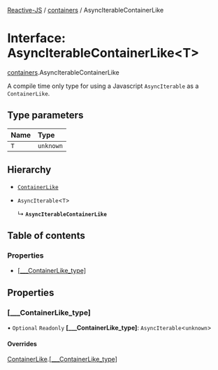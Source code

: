 [Reactive-JS](../README.md) / [containers](../modules/containers.md) / AsyncIterableContainerLike

# Interface: AsyncIterableContainerLike<T\>

[containers](../modules/containers.md).AsyncIterableContainerLike

A compile time only type for using a Javascript `AsyncIterable` as a `ContainerLike`.

## Type parameters

| Name | Type |
| :------ | :------ |
| `T` | `unknown` |

## Hierarchy

- [`ContainerLike`](containers.ContainerLike.md)

- `AsyncIterable`<`T`\>

  ↳ **`AsyncIterableContainerLike`**

## Table of contents

### Properties

- [[\_\_\_ContainerLike\_type]](containers.AsyncIterableContainerLike.md#[___containerlike_type])

## Properties

### [\_\_\_ContainerLike\_type]

• `Optional` `Readonly` **[\_\_\_ContainerLike\_type]**: `AsyncIterable`<`unknown`\>

#### Overrides

[ContainerLike](containers.ContainerLike.md).[[___ContainerLike_type]](containers.ContainerLike.md#[___containerlike_type])
